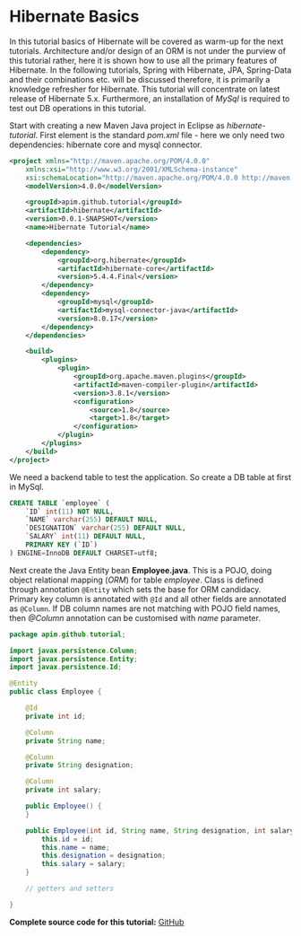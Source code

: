 # Hibernate Basics

In this tutorial basics of Hibernate will be covered as warm-up for the next tutorials. Architecture and/or design of an ORM is not under the purview of this tutorial rather, here it is shown how to use all the primary features of Hibernate. In the following tutorials, Spring with Hibernate, JPA, Spring-Data and their combinations etc. will be discussed therefore, it is primarily a knowledge refresher for Hibernate. This tutorial will concentrate on latest release of Hibernate 5.x. Furthermore, an installation of *MySql* is required to test out DB operations in this tutorial.

Start with creating a new Maven Java project in Eclipse as *hibernate-tutorial*. First element is the standard *pom.xml* file - here we only need two dependencies: hibernate core and mysql connector.

```xml
<project xmlns="http://maven.apache.org/POM/4.0.0"
	xmlns:xsi="http://www.w3.org/2001/XMLSchema-instance"
	xsi:schemaLocation="http://maven.apache.org/POM/4.0.0 http://maven.apache.org/xsd/maven-4.0.0.xsd">
	<modelVersion>4.0.0</modelVersion>

	<groupId>apim.github.tutorial</groupId>
	<artifactId>hibernate</artifactId>
	<version>0.0.1-SNAPSHOT</version>
	<name>Hibernate Tutorial</name>

	<dependencies>
		<dependency>
			<groupId>org.hibernate</groupId>
			<artifactId>hibernate-core</artifactId>
			<version>5.4.4.Final</version>
		</dependency>
		<dependency>
			<groupId>mysql</groupId>
			<artifactId>mysql-connector-java</artifactId>
			<version>8.0.17</version>
		</dependency>
	</dependencies>

	<build>
		<plugins>
			<plugin>
				<groupId>org.apache.maven.plugins</groupId>
				<artifactId>maven-compiler-plugin</artifactId>
				<version>3.8.1</version>
				<configuration>
					<source>1.8</source>
					<target>1.8</target>
				</configuration>
			</plugin>
		</plugins>
	</build>
</project>
```

We need a backend table to test the application. So create a DB table at first in MySql.

```sql
CREATE TABLE `employee` (
	`ID` int(11) NOT NULL,
	`NAME` varchar(255) DEFAULT NULL,
	`DESIGNATION` varchar(255) DEFAULT NULL,
	`SALARY` int(11) DEFAULT NULL,
	PRIMARY KEY (`ID`)
) ENGINE=InnoDB DEFAULT CHARSET=utf8;
```

Next create the Java Entity bean **Employee.java**. This is a POJO, doing object relational mapping (*ORM*) for table *employee*. Class is defined through annotation `@Entity` which sets the base for ORM candidacy. Primary key column is annotated with `@Id` and all other fields are annotated as `@Column`. If DB column names are not matching with POJO field names, then *@Column* annotation can be customised with *name* parameter.

```java
package apim.github.tutorial;

import javax.persistence.Column;
import javax.persistence.Entity;
import javax.persistence.Id;

@Entity
public class Employee {

	@Id
	private int id;

	@Column
	private String name;

	@Column
	private String designation;

	@Column
	private int salary;

	public Employee() {
	}

	public Employee(int id, String name, String designation, int salary) {
		this.id = id;
		this.name = name;
		this.designation = designation;
		this.salary = salary;
	}

	// getters and setters

}
```



**Complete source code for this tutorial:** [GitHub](https://github.com/apim/hibernate-tutorial)